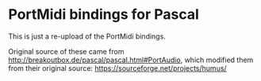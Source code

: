# PortMidi bindings for Pascal

This is just a re-upload of the PortMidi bindings.

Original source of these came from http://breakoutbox.de/pascal/pascal.html#PortAudio, which modified them from their original source: https://sourceforge.net/projects/humus/